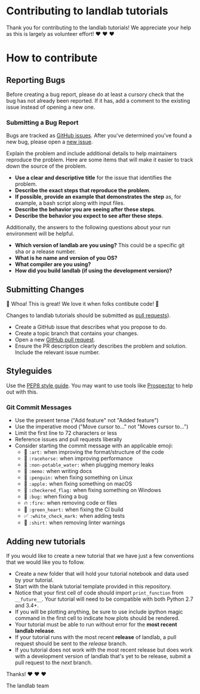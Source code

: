 # Contributing to landlab tutorials

Thank you for contributing to the landlab tutorials! We appreciate
your help as this is largely as volunteer effort! :heart: :heart: :heart:

# How to contribute

## Reporting Bugs

Before creating a bug report, please do at least a cursory check that the
bug has not already been reported. If it has, add a comment to the existing
issue instead of opening a new one.

### Submitting a Bug Report

Bugs are tracked as
[GitHub issues](https://guides.github.com/features/issues/). After you've
determined you've found a new bug, please open a
[new issue](https://github.com/landlab/tutorials/issues).

Explain the problem and include additional details to help maintainers
reproduce the problem. Here are some items that will make it easier
to track down the source of the problem.

*  **Use a clear and descriptive title** for the issue that identifies the
   problem.
*  **Describe the exact steps that reproduce the problem**.
*  **If possible, provide an example that demonstrates the step** as,
   for example, a bash script along with input files.
*  **Describe the behavior you are seeing after these steps**.
*  **Describe the behavior you expect to see after these steps**.

Additionally, the answers to the following questions about your run
environment will be helpful.

*  **Which version of landlab are you using?** This could be a specific
   git sha or a release number.
*  **What is he name and version of you OS?**
*  **What compiler are you using?**
*  **How did you build landlab (if using the development version)?**


## Submitting Changes

:tada: Whoa! This is great! We love it when folks contibute code! :tada:

Changes to landlab tutorials should be submitted as 
[pull requests](http://help.github.com/pull-requests/)).

*  Create a GitHub issue that describes what you propose to do.
*  Create a topic branch that contains your changes.
*  Open a new [GitHub pull request](https://github.com/landlab/tutorials/pull/new/master).
*  Ensure the PR description clearly describes the problem and solution.
   Include the relevant issue number.

## Styleguides

Use the [PEP8 style guide](https://www.python.org/dev/peps/pep-0008/).
You may want to use tools like
[Prospector](http://prospector.landscape.io/en/master/) to help out
with this.

### Git Commit Messages

* Use the present tense ("Add feature" not "Added feature")
* Use the imperative mood ("Move cursor to..." not "Moves cursor to...")
* Limit the first line to 72 characters or less
* Reference issues and pull requests liberally
* Consider starting the commit message with an applicable emoji:
    * :art: `:art:` when improving the format/structure of the code
    * :racehorse: `:racehorse:` when improving performance
    * :non-potable_water: `:non-potable_water:` when plugging memory leaks
    * :memo: `:memo:` when writing docs
    * :penguin: `:penguin:` when fixing something on Linux
    * :apple: `:apple:` when fixing something on macOS
    * :checkered_flag: `:checkered_flag:` when fixing something on Windows
    * :bug: `:bug:` when fixing a bug
    * :fire: `:fire:` when removing code or files
    * :green_heart: `:green_heart:` when fixing the CI build
    * :white_check_mark: `:white_check_mark:` when adding tests
    * :shirt: `:shirt:` when removing linter warnings

## Adding new tutorials

If you would like to create a new tutorial that we have just a few
conventions that we would like you to follow.

* Create a new folder that will hold your tutorial notebook
  and data used by your tutorial.
* Start with the blank tutorial template provided in this repository.
* Notice that your first cell of code should import `print_function`
  from `__future__`.  Your tutorial will need to be compatible with
  both Python 2.7 and 3.4+.
* If you will be plotting anything, be sure to use include ipython
  magic command in the first cell to indicate how plots should
  be rendered.
* Your tutorial must be able to run without error for the **most
  recent landlab release**.
* If your tutorial runs with the most recent **release** of landlab,
  a pull request should be sent to the *release* branch.
* If you tutorial does not work with the most recent release but does
  work with a development version of landlab that's yet to be release,
  submit a pull request to the *next* branch.


Thanks! :heart: :heart: :heart:

The landlab team
